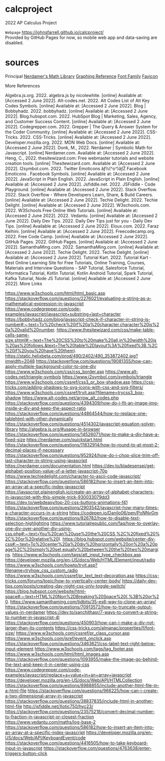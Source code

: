 # calcproject
2022 AP Calculus Project

`Webpage` https://johnsfarrell.github.io/calcproject/ <br>
Provided by GitHub Pages for now, so mobile web app and data-saving are disabled.

# sources

Principal
[Nerdamer's Math Library](https://nerdamer.com/)
[Graphing Reference](https://nklein.com/math-scripts/simple-graph/)
[Font Family](https://fonts2u.com/texas-instruments-ti-84-series-regular.font/)
[Favicon](https://favicon.io/emoji-favicons/straight-ruler/)

More References

Algebra.js.org. 2022. algebra.js by nicolewhite. [online] Available at: [Accessed 2 June 2022].
Alt-codes.net. 2022. Alt Codes List of Alt Key Codes Symbols. [online] Available at: [Accessed 2 June 2022].
Blog | Bobbyhadz. 2022. bobbyhadz. [online] Available at: [Accessed 2 June 2022].
Blog.hubspot.com. 2022. HubSpot Blog | Marketing, Sales, Agency, and Customer Success Content. [online] Available at: [Accessed 2 June 2022].
Codegrepper.com. 2022. Grepper | The Query & Answer System for the Coder Community. [online] Available at: [Accessed 2 June 2022].
CSS-Tricks. 2022. CSS-Tricks. [online] Available at: [Accessed 2 June 2022].
Developer.mozilla.org. 2022. MDN Web Docs. [online] Available at: [Accessed 2 June 2022].
Donk, M., 2022. Nerdamer | Symbolic Math for Javascript. [online] Nerdamer.com. Available at: [Accessed 2 June 2022].
Heng, C., 2022. thesitewizard.com: Free webmaster tutorials and website creation tools. [online] Thesitewizard.com. Available at: [Accessed 2 June 2022].
I2symbol.com. 2022. Twitter Emoticons ãƒ½(^o^)ãƒŽ Facebook Emoticons . Facebook Symbols. [online] Available at: [Accessed 2 June 2022].
JavaScript in Plain English. 2022. JavaScript in Plain English. [online] Available at: [Accessed 2 June 2022].
Jsfiddle.net. 2022. JSFiddle - Code Playground. [online] Available at: [Accessed 2 June 2022].
Stack Overflow. 2022. Stack Overflow - Where Developers Learn, Share, & Build Careers. [online] Available at: [Accessed 2 June 2022].
Techie Delight. 2022. Techie Delight. [online] Available at: [Accessed 2 June 2022].
W3schools.com. 2022. W3Schools Free Online Web Tutorials. [online] Available at: [Accessed 2 June 2022].
2022. Vedantu. [online] Available at: [Accessed 2 June 2022].
Daily Dev Tips. 2022. Daily Dev Tips just for you - Daily Dev Tips. [online] Available at: [Accessed 2 June 2022].
Eloux.com. 2022. Faraz Kelhini. [online] Available at: [Accessed 2 June 2022].
Freecodecamp.org. 2022. Free Code Camp. [online] Available at: [Accessed 2 June 2022].
GitHub Pages. 2022. GitHub Pages. [online] Available at: [Accessed 2 June 2022].
SamanthaMing.com. 2022. SamanthaMing.com. [online] Available at: [Accessed 2 June 2022].
Techie Delight. 2022. Techie Delight. [online] Available at: [Accessed 2 June 2022].
Tutorial Kart. 2022. Tutorial Kart - Best Online Learning Site for Free Tutorials, Online Training, Courses, Materials and Interview Questions - SAP Tutorial, Salesforce Tutorial, Informatica Tutorial, Kotlin Tutorial, Kotlin Android Tutorial, Spark Tutorial, Kafka Tutorial, Node JS Tutorial. [online] Available at: [Accessed 2 June 2022].
More Links

https://www.w3schools.com/html/html_basic.asp
https://stackoverflow.com/questions/2276021/evaluating-a-string-as-a-mathematical-expression-in-javascript
https://www.codegrepper.com/code-examples/javascript/javascript+substring+last+character
https://bobbyhadz.com/blog/javascript-check-if-character-in-string-is-number#:~:text=To%20check%20if%20a%20character,character%20is%20a%20valid%20number.
https://www.thesitewizard.com/css/make-table-cells-same-size.shtml#:~:text=The%20CSS%20to%20make%20all,in%20width%20is%20as%20follows.&text=The%20table%2Dlayout%3A%20fixed%3B,%2C%20if%20you%20have%20them).
https://static.helixbeta.com/prod/490/2402/490_353872402.jpg?imwidth=2048
https://stackoverflow.com/questions/19081355/how-can-apply-multiple-background-color-to-one-div
https://www.w3schools.com/css/css_border.asp
https://www.alt-codes.net/triangle-symbols
https://www.i2symbol.com/symbols/triangle
https://www.w3schools.com/cssref/css3_pr_box-shadow.asp
https://css-tricks.com/adding-shadows-to-svg-icons-with-css-and-svg-filters/
https://www.w3schools.com/cssref/tryit.asp?filename=trycss3_box-shadow
https://www.alt-codes.net/arrow_alt_codes.php
https://stackoverflow.com/questions/4394309/how-do-i-fit-an-image-img-inside-a-div-and-keep-the-aspect-ratio
https://stackoverflow.com/questions/44864544/how-to-replace-one-tablehtml-with-other-dynamically
https://stackoverflow.com/questions/4514302/javascript-equation-solver-library
http://algebra.js.org/#usage-in-browser
https://stackoverflow.com/questions/14526071/how-to-make-a-div-have-a-fixed-size
https://nerdamer.com/quickstart.html
https://stackoverflow.com/questions/11832914/how-to-round-to-at-most-2-decimal-places-if-necessary
https://stackoverflow.com/questions/952924/how-do-i-chop-slice-trim-off-last-character-in-string-using-javascript
https://nerdamer.com/documentation.html
https://dev.to/bladesensei/get-alphabet-position-value-of-a-letter-javascript-70p
https://www.techiedelight.com/character-to-ascii-code-javascript/
https://stackoverflow.com/questions/586182/how-to-insert-an-item-into-an-array-at-a-specific-index-javascript
https://javascript.plainenglish.io/create-an-array-of-alphabet-characters-in-javascript-with-this-simple-trick-930033079dd3
https://dev.to/webdeasy/top-20-css-buttons-animations-f41
https://stackoverflow.com/questions/2903542/javascript-how-many-times-a-character-occurs-in-a-string
https://codepen.io/Danilo06/pen/PoNNvGm
https://stackoverflow.com/questions/826782/how-to-disable-text-selection-highlighting
https://www.tutorialrepublic.com/faq/how-to-overlay-one-div-over-another-div-using-css.php#:~:text=You%20can%20use%20the%20CSS,%2C%20fixed%20%2C%20or%20relative%20).
https://blog.hubspot.com/website/center-div-css#:~:text=To%20center%20a%20div%20horizontally%20on%20a%20page%2C%20simply%20set,equally%20between%20the%20two%20margins.
https://www.w3schools.com/tags/att_input_type_checkbox.asp
https://developer.mozilla.org/en-US/docs/Web/HTML/Element/input/radio
https://www.w3schools.com/howto/tryit.asp?filename=tryhow_css_custom_radio
https://www.w3schools.com/cssref/pr_text_text-decoration.asp
https://css-tricks.com/forums/topic/how-to-yvertically-center-body/
https://daily-dev-tips.com/posts/creating-day-night-css-only-toggle-switch/
https://blog.hubspot.com/website/html-space#:~:text=HTML%20Non%2DBreaking%20Space%20(,%3B%20or%20.
https://www.samanthaming.com/tidbits/35-es6-way-to-clone-an-array/
https://stackoverflow.com/questions/70913572/how-to-truncate-output-values-in-nerdamer
https://dev.to/sanchithasr/7-ways-to-convert-a-string-to-number-in-javascript-4l
https://stackoverflow.com/questions/450903/how-can-i-make-a-div-not-larger-than-its-contents
https://css-tricks.com/almanac/properties/f/font-size/
https://www.w3schools.com/cssref/pr_class_cursor.asp
https://www.w3schools.com/jsref/event_onclick.asp
https://stackoverflow.com/questions/3463621/css-label-text-right-below-input-element
https://www.w3schools.com/tags/tag_footer.asp
https://www.w3schools.com/html/html_images.asp
https://stackoverflow.com/questions/1093955/make-the-image-go-behind-the-text-and-keep-it-in-center-using-css
https://www.codegrepper.com/code-examples/javascript/replace+a+value+in+an+array+javascript
https://developer.mozilla.org/en-US/docs/Web/API/HTMLCollection
https://stackoverflow.com/questions/8988855/include-another-html-file-in-a-html-file
https://stackoverflow.com/questions/966225/how-can-i-create-a-two-dimensional-array-in-javascript
https://stackoverflow.com/questions/38837835/include-html-in-another-html-file
http://jsfiddle.net/Xotic750/hyc23/
https://stackoverflow.com/questions/23575218/convert-decimal-number-to-fraction-in-javascript-or-closest-fraction
https://www.vedantu.com/maths/log-base-2
https://stackoverflow.com/questions/586182/how-to-insert-an-item-into-an-array-at-a-specific-index-javascript
https://developer.mozilla.org/en-US/docs/Web/API/KeyboardEvent/code
https://stackoverflow.com/questions/4416505/how-to-take-keyboard-input-in-javascript
https://stackoverflow.com/questions/4763638/enter-triggers-button-click
